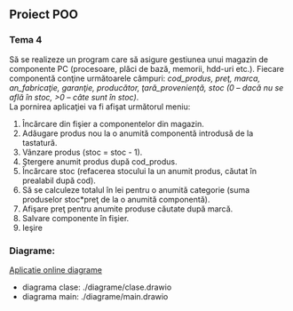 ## Proiect POO
### Tema 4
Să se realizeze un program care să asigure gestiunea unui magazin de componente PC (procesoare, plăci de bază, memorii, hdd-uri etc.). Fiecare componentă conţine următoarele câmpuri: _cod_produs, preţ, marca, an_fabricaţie, garanţie, producător, ţară_provenienţă, stoc (0 – dacă nu se află în stoc, >0 – câte sunt în stoc)_.  
La pornirea aplicaţiei va fi afişat următorul meniu:
1. Încărcare din fişier a componentelor din magazin.
2. Adăugare produs nou la o anumită componentă introdusă de la tastatură.
3. Vânzare produs (stoc = stoc - 1).
4. Ştergere anumit produs după cod_produs.
5. Încărcare stoc (refacerea stocului la un anumit produs, căutat în prealabil după cod).
6. Să se calculeze totalul în lei pentru o anumită categorie (suma produselor stoc*preţ de la o anumită componentă).
7. Afişare preţ pentru anumite produse căutate după marcă.
8. Salvare componente în fişier.
9. Ieşire

### Diagrame:  
<a  href="https://app.diagrams.net">Aplicatie online diagrame</a>  
* diagrama clase: ./diagrame/clase.drawio
* diagrama main: ./diagrame/main.drawio
